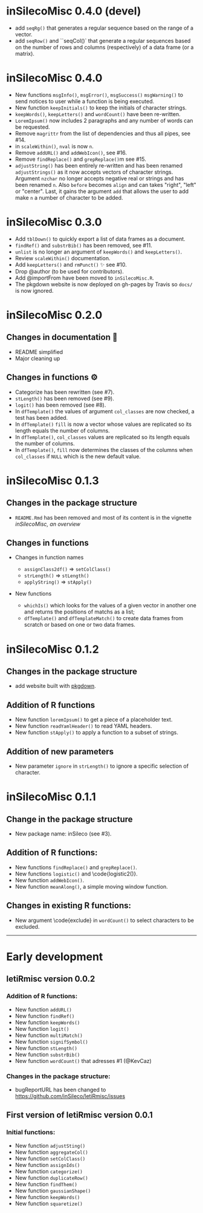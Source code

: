 # inSilecoMisc 0.4.0 (devel)

* add `seqRg()` that generates a regular sequence based on the range of a vector.
* add `seqRow()` and ``seqCol()` that generate a regular sequences based on the number of rows and columns (respectively) of a data frame (or a matrix).


# inSilecoMisc 0.4.0

* New functions `msgInfo()`, `msgError()`, `msgSuccess()` `msgWarning()` to send notices to user while a function is being executed.
* New function `keepInitials()` to keep the initials of character strings.
* `keepWords()`, `keepLetters()` and `wordCount()` have been re-written.
* `LoremIpsum()` now includes 2 paragraphs and any number of words can be requested.
* Remove `magrittr` from the list of dependencies and thus all pipes, see #14.
* in `scaleWithin()`, `nval` is now `n`.
* Remove `addURL()` and `addWebIcon()`, see #16.
* Remove `findReplace()` and `grepReplace()`m see #15.
* `adjustString()` has been entirely re-written and has been renamed
  `adjustStrings()` as it now accepts vectors of character strings. Argument
  `nzchar` no longer accepts negative real or strings and has been renamed `n`.
  Also `before` becomes `align` and can takes "right", "left" or "center". Last,
  it gains the  argument `add` that allows the user to add make `n` a number of
  character to be added.

# inSilecoMisc 0.3.0

* Add `tblDown()` to quickly export a list of data frames as a document.
* `findRef()` and `substrBib()` has been removed, see #11.
* `unlist` is no longer an argument of `keepWords()` and `keepLetters()`.
* Review `scaleWithin()` documentation.
* Add `keepLetters()` and `rmPunct()` :sparkles: see #10.
* Drop @author (to be used for contributors).
* Add @importFrom have been moved to `inSilecoMisc.R`.
* The pkgdown website is now deployed on gh-pages by Travis so `docs/` is now ignored.


# inSilecoMisc 0.2.0

## Changes in documentation :pencil:

* README simplified
* Major cleaning up

## Changes in functions :gear:

- Categorize has been rewritten (see #7).
- `stLength()` has been removed (see #9).
- `logit()` has been removed (see #8).
- In `dfTemplate()` the values of argument `col_classes` are now checked, a test has been added.
- In `dfTemplate()` `fill` is now a vector whose values are replicated so its length equals the number of columns.
- In `dfTemplate()`, `col_classes` values are replicated so its length equals the number of columns.
- In `dfTemplate()`, `fill` now determines the classes of the columns when `col_classes` if `NULL` which is the new default value.


# inSilecoMisc 0.1.3

## Changes in the package structure

- `README.Rmd` has been removed and most of its content is in the vignette
*inSilecoMisc, an overview*


## Changes in functions

- Changes in function names
  - `assignClass2df()` => `setColClass()`
  - `strLength()` => `stLength()`
  - `applyString()` => `stApply()`

- New functions
  - `whichIs()` which looks for the values of a given vector in another one and returns the positions of matchs as a list;
  - `dfTemplate()` and `dfTemplateMatch()` to create data frames from scratch or based on one or two data frames.



# inSilecoMisc 0.1.2

## Changes in the package structure

- add website built with [pkgdown](https://github.com/r-lib/pkgdown).

## Addition of R functions

- New function `loremIpsum()` to get a piece of a placeholder text.
- New function `readYamlHeader()` to read YAML headers.
- New function `stApply()` to apply a function to a subset of strings.

## Addition of new parameters

- New parameter `ignore` in `strLength()` to ignore a specific selection of character.



# inSilecoMisc 0.1.1

## Change in the package structure

  - New package name: inSileco (see #3).

## Addition of R functions:

  - New functions `findReplace()` and `grepReplace()`.
  - New functions `logistic()` and \code{logistic2()}.
  - New function `addWebIcon()`.
  - New function `meanAlong()`, a simple moving window function.

## Changes in existing R functions:

  - New argument \code{exclude} in `wordCount()` to select characters to be excluded.


---------

# Early development

## letiRmisc version 0.0.2

### Addition of R functions:

  - New function `addURL()`
  - New function `findRef()`
  - New function `keepWords()`
  - New function `logit()`
  - New function `multiMatch()`
  - New function `signifSymbol()`
  - New function `stLength()`
  - New function `substrBib()`
  - New function `wordCount()` that adresses #1 (@KevCaz)

### Changes in the package structure:

  - bugReportURL has been changed to https://github.com/inSileco/letiRmisc/issues


## First version of letiRmisc version 0.0.1

### Initial functions:

- New function `adjustSting()`
- New function `aggregateCol()`
- New function `setColClass()`
- New function `assignIds()`
- New function `categorize()`
- New function `duplicateRow()`
- New function `findThem()`
- New function `gaussianShape()`
- New function `keepWords()`
- New function `squaretize()`
